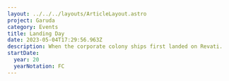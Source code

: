 ```yaml
---
layout: ../../../layouts/ArticleLayout.astro
project: Garuda
category: Events
title: Landing Day
date: 2023-05-04T17:29:56.963Z
description: When the corporate colony ships first landed on Revati.
startDate:
  year: 20
  yearNotation: FC
---
```

